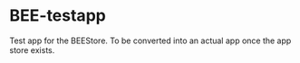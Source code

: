 # BEE-testapp
Test app for the BEEStore. To be converted into an actual app once the app store exists.
